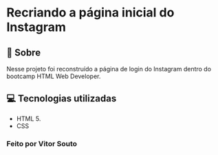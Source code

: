 # Recriando a página inicial do Instagram

## 📑 Sobre
Nesse projeto foi reconstruído a página de login do Instagram dentro do bootcamp HTML Web Developer.

## 💻 Tecnologias utilizadas
* HTML 5.
* CSS

### Feito por Vitor Souto
